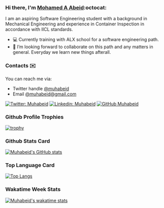 ### Hi there, I'm [Mohamed A Abeid](https://www.linkedin.com/in/muhabeid/):octocat:

I am an aspiring Software Engineering student with a background in Mechanical Engineering and experience in Container Inspection in accordance with IICL standards. 

- :computer: Currently training with ALX school for a software engineering path. 
- 💞️ I’m looking forward to collaborate on this path and any matters in general. Everyday we learn new things afterall.

### Contacts :envelope:
You can reach me via: 
  - Twitter handle [@muhabeid](https://twitter.com/muhabeid)  
  - Email [@muhabeid@gmail.com](mailto:muhabeid@gmail.com)

[![Twitter: Muhabeid](https://img.shields.io/twitter/follow/muhabeid?style=social)](https://twitter.com/muhabeid)
[![Linkedin: Muhabeid](https://img.shields.io/badge/-muhabeid-blue?style=flat-square&logo=Linkedin&logoColor=white&link=https://www.linkedin.com/in/muhabeid/)](https://www.linkedin.com/in/muhabeid/)
[![GitHub Muhabeid](https://img.shields.io/github/followers/muhabeid?label=follow&style=social)](https://github.com/muhabeid)

### Github Profile Trophies
[![trophy](https://github-profile-trophy.vercel.app/?username=muhabeid&margin-w=15&margin-h=15&no-bg=true)](https://github.com/muhabeid/github-profile-trophy)

### Github Stats Card
[![Muhabeid's GitHub stats](https://github-readme-stats.vercel.app/api?username=muhabeid&count_private=true&show_icons=true&theme=dark)](https://github.com/muhabeid/github-readme-stats)

### Top Language Card
[![Top Langs](https://github-readme-stats.vercel.app/api/top-langs/?username=muhabeid&layout=compact)](https://github.com/muhabeid/github-readme-stats)

### Wakatime Week Stats
[![Muhabeid's wakatime stats](https://github-readme-stats.vercel.app/api/wakatime?username=muhabeid)](https://github.com/muhabeid/github-readme-stats)

<!---
muhabeid/muhabeid is a ✨ special ✨ repository because its `README.md` (this file) appears on your GitHub profile.
You can click the Preview link to take a look at your changes.
--->

